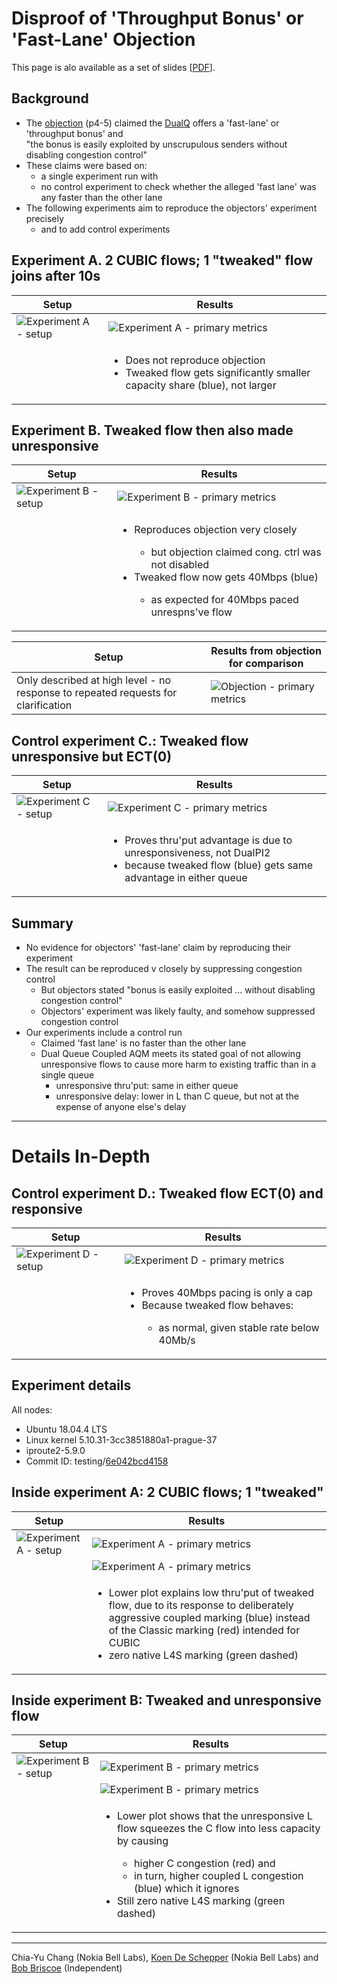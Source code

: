 # Disproof of 'Throughput Bonus' or 'Fast-Lane' Objection

This page is alo available as a set of slides [[PDF](202205-ThruputBonusDisproof.pdf)].

## Background

* The [objection](https://sce.dnsmgr.net/downloads/L4S-WGLC2-objection-details.pdf) (p4-5) claimed the [DualQ](https://datatracker.ietf.org/doc/html/draft-ietf-tsvwg-aqm-dualq-coupled) offers a 'fast-lane' or 'throughput bonus' and  
   "the bonus is easily exploited by unscrupulous senders without disabling congestion control"  
* These claims were based on:
  * a single experiment run with
  * no control experiment to check whether the alleged 'fast lane' was any faster than the other lane
* The following experiments aim to reproduce the objectors' experiment precisely 
  * and to add control experiments

## Experiment A. 2 CUBIC flows; 1 "tweaked" flow joins after 10s

| Setup | Results |
|-------|---------|
| ![Experiment A - setup](expA-setup.png) | ![Experiment A - primary metrics](CLI1_CUBIC_ECT0_CLI2_CUBIC_ECT1_response1.svg) |
|       | <ul><li>Does not reproduce objection</li><li>Tweaked flow gets significantly smaller capacity share (blue), not larger</li></ul> |

## Experiment B. Tweaked flow then also made unresponsive


| Setup | Results |
|-------|---------|
| ![Experiment B - setup](expB-setup.png) | ![Experiment B - primary metrics](CLI1_CUBIC_ECT0_CLI2_CUBIC_ECT1_noresponse1.svg) |
|       | <ul><li>Reproduces objection very closely</li><ul><li>but objection claimed cong. ctrl was not disabled</li></ul><li>Tweaked flow now gets 40Mbps (blue)</li><ul><li>as expected for 40Mbps paced unrespns've flow</li></ul></ul> |

| Setup | Results from objection for comparison |
|-------|---------------------------------------|
| Only described at high level - no response to repeated requests for clarification | ![Objection - primary metrics](L4S-WGLC2-objection-details-ThruputBonus.png) |


## Control experiment C.: Tweaked flow unresponsive but ECT(0)

| Setup | Results |
|-------|---------|
| ![Experiment C - setup](expC-setup.png) | ![Experiment C - primary metrics](CLI1_CUBIC_ECT0_CLI2_CUBIC_ECT0_noresponse1.svg) |
|       | <ul><li>Proves thru'put advantage is due to unresponsiveness, not DualPI2</li><li>because tweaked flow (blue) gets same advantage in either queue</li></ul> |

## Summary

* No evidence for objectors' 'fast-lane' claim by reproducing their experiment
* The result can be reproduced v closely by suppressing congestion control
  * But objectors stated "bonus is easily exploited ... without disabling congestion control"
  * Objectors' experiment was likely faulty, and somehow suppressed congestion control 
* Our experiments include a control run 
  * Claimed 'fast lane' is no faster than the other lane
  * Dual Queue Coupled AQM meets its stated goal of not allowing unresponsive flows to cause more harm to existing traffic than in a single queue
    * unresponsive thru'put: same in either queue
    * unresponsive delay: lower in L than C queue, but not at the expense of anyone else's delay
  
  
---
# Details In-Depth 

## Control experiment D.: Tweaked flow ECT(0) and responsive

| Setup | Results |
|-------|---------|
| ![Experiment D - setup](expD-setup.png) | ![Experiment D - primary metrics](CLI1_CUBIC_ECT0_CLI2_CUBIC_ECT0_response1.svg) |
|       | <ul><li>Proves 40Mbps pacing is only a cap</li><li>Because tweaked flow behaves:</li><ul><li>as normal, given stable rate below 40Mb/s</li></ul></ul> |

## Experiment details

All nodes: 
* Ubuntu 18.04.4 LTS
* Linux kernel 5.10.31-3cc3851880a1-prague-37
* iproute2-5.9.0
* Commit ID: testing/[6e042bcd4158](https://github.com/L4STeam/linux/commit/6e042bcd4158)

## Inside experiment A: 2 CUBIC flows; 1 "tweaked"

| Setup | Results |
|-------|---------|
| ![Experiment A - setup](expA-setup.png) | ![Experiment A - primary metrics](CLI1_CUBIC_ECT0_CLI2_CUBIC_ECT1_response1.svg) |
|                                         | ![Experiment A - primary metrics](CLI1_CUBIC_ECT0_CLI2_CUBIC_ECT1_response2.svg) |
|       | <ul><li>Lower plot explains low thru'put of tweaked flow, due to its response to deliberately aggressive coupled marking (blue) instead of the Classic marking (red) intended for CUBIC</li><li>zero native L4S marking (green dashed)</li></ul> |

## Inside experiment B: Tweaked and unresponsive flow

| Setup | Results |
|-------|---------|
| ![Experiment B - setup](expB-setup.png) | ![Experiment B - primary metrics](CLI1_CUBIC_ECT0_CLI2_CUBIC_ECT1_noresponse1.svg) |
|                                         | ![Experiment B - primary metrics](CLI1_CUBIC_ECT0_CLI2_CUBIC_ECT1_noresponse2.svg) |
|       | <ul><li>Lower plot shows that the unresponsive L flow squeezes the C flow into less capacity by causing</li><ul><li>higher C congestion (red) and</li><li>in turn, higher coupled L congestion (blue) which it ignores</li></ul><li>Still zero native L4S marking (green dashed)</li></ul> |

---
Chia-Yu Chang (Nokia Bell Labs), [Koen De Schepper](https://www.bell-labs.com/about/researcher-profiles/koende_schepper/) (Nokia Bell Labs) and [Bob Briscoe](https://bobbriscoe.net/) (Independent)

